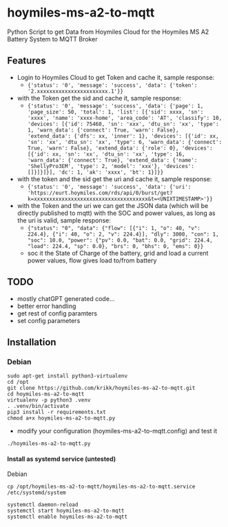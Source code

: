 # hoymiles-ms-a2-to-mqtt
Python Script to get Data from Hoymiles Cloud for the Hoymiles MS A2 Battery System to MQTT Broker

## Features
- Login to Hoymiles Cloud to get Token and cache it, sample response:
  - ```{'status': '0', 'message': 'success', 'data': {'token': '2.xxxxxxxxxxxxxxxxxxxxxxx.1'}}```
- with the Token get the sid and cache it, sample response:
  - ```{'status': '0', 'message': 'success', 'data': {'page': 1, 'page_size': 50, 'total': 1, 'list': [{'sid': xxxx, 'sn': 'xxxx', 'name': 'xxxx-home', 'area_code': 'AT', 'classify': 10, 'devices': [{'id': 75460, 'sn': 'xxx', 'dtu_sn': 'xx', 'type': 1, 'warn_data': {'connect': True, 'warn': False}, 'extend_data': {'dfs': xx, 'inner': 1}, 'devices': [{'id': xx, 'sn': 'xx', 'dtu_sn': 'xx', 'type': 6, 'warn_data': {'connect': True, 'warn': False}, 'extend_data': {'role': 0}, 'devices': [{'id': xx, 'sn': 'xx', 'dtu_sn': 'xx', 'type': 16, 'warn_data': {'connect': True}, 'extend_data': {'name': 'ShellyPro3EM', 'type': 2, 'model': 'xxx'}, 'devices': []}]}]}], 'dc': 1, 'ak': 'xxxx', 'bt': 1}]}}```
- with  the token and the sid get the uri and cache it, sample response:
  - ```{'status': '0', 'message': 'success', 'data': {'uri': 'https://eurt.hoymiles.com/rds/api/0/burst/get?k=xxxxxxxxxxxxxxxxxxxxxxxxxxxxxxxxxxxxx&t=<UNIXTIMESTAMP>'}}```
- with the Token and the uri we can get the JSON data (which will be directly published to mqtt) with the SOC and power values, as long as the uri is valid, sample response:
  - ```{"status": "0", "data": {"flow": [{"i": 1, "o": 40, "v": 224.4}, {"i": 40, "o": 2, "v": 224.4}], "dly": 3000, "con": 1, "soc": 10.0, "power": {"pv": 0.0, "bat": 0.0, "grid": 224.4, "load": 224.4, "sp": 0.0}, "brs": 0, "bhs": 0, "ems": 0}}```
  - soc it the State of Charge of the battery, grid and load a current power values, flow gives load to/from battery

## TODO
- mostly chatGPT generated code...
- better error handling
- get rest of config paramters
- set config parameters

## Installation

### Debian

```shell
sudo apt-get install python3-virtualenv
cd /opt
git clone https://github.com/krikk/hoymiles-ms-a2-to-mqtt.git
cd hoymiles-ms-a2-to-mqtt
virtualenv -p python3 .venv
. .venv/bin/activate
pip3 install -r requirements.txt
chmod a+x hoymiles-ms-a2-to-mqtt.py
```


* modify your configuration (hoymiles-ms-a2-to-mqtt.config) and test it
```
./hoymiles-ms-a2-to-mqtt.py
```

#### Install as systemd service (untested)
Debian
```
cp /opt/hoymiles-ms-a2-to-mqtt/hoymiles-ms-a2-to-mqtt.service /etc/systemd/system
```


```
systemctl daemon-reload
systemctl start hoymiles-ms-a2-to-mqtt
systemctl enable hoymiles-ms-a2-to-mqtt
```
